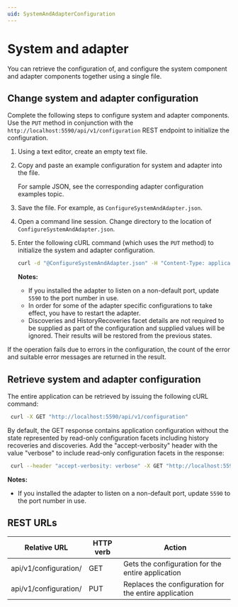 ```yaml
---
uid: SystemAndAdapterConfiguration
---
```


# System and adapter

You can retrieve the configuration of, and configure the system component and adapter components together using a single file.

## Change system and adapter configuration

Complete the following steps to configure system and adapter components. Use the `PUT` method in conjunction with the `http://localhost:5590/api/v1/configuration` REST endpoint to initialize the configuration.

1. Using a text editor, create an empty text file.

2. Copy and paste an example configuration for system and adapter into the file.

    For sample JSON, see the corresponding adapter configuration examples topic.

4. Save the file. For example, as `ConfigureSystemAndAdapter.json`.

5. Open a command line session. Change directory to the location of `ConfigureSystemAndAdapter.json`.

6. Enter the following cURL command (which uses the `PUT` method) to initialize the system and adapter configuration.

    ```bash
    curl -d "@ConfigureSystemAndAdapter.json" -H "Content-Type: application/json" -X PUT "http://localhost:5590/api/v1/configuration"
    ```

    **Notes:**
  
    * If you installed the adapter to listen on a non-default port, update `5590` to the port number in use.
    * In order for some of the adapter specific configurations to take effect, you have to restart the adapter.
    * Discoveries and HistoryRecoveries facet details are not required to be supplied as part of the configuration and supplied values will be ignored. 
      Their results will be restored from the previous states. 

If the operation fails due to errors in the configuration, the count of the error and suitable error messages are returned in the result.

## Retrieve system and adapter configuration

The entire application can be retrieved by issuing the following cURL command:

   ```bash
    curl -X GET "http://localhost:5590/api/v1/configuration"
   ```
By default, the GET response contains application configuration without the state represented by read-only configuration facets including history recoveries and discoveries. Add the "accept-verbosity" header with the value "verbose" to include read-only configuration facets in the response:

   ```bash
    curl --header "accept-verbosity: verbose" -X GET "http://localhost:5590/api/v1/configuration"
   ```
   
   **Notes:**
  * If you installed the adapter to listen on a non-default port, update `5590` to the port number in use.

## REST URLs

| Relative URL          | HTTP verb | Action                                            |
| --------------------- | --------- | ------------------------------------------------- |
| api/v1/configuration/ | GET       | Gets the configuration for the entire application |
| api/v1/configuration/ | PUT       | Replaces the configuration for the entire application |
